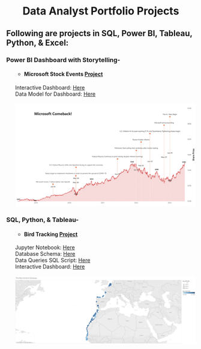 <h1 align="center">Data Analyst Portfolio Projects</h1>
<h2>Following are projects in SQL, Power BI, Tableau, Python, & Excel:</h2>

<p>
  <h3>Power BI Dashboard with Storytelling-</h3>
  <p>
    <ol>
      <ul>
        <li>
          <h4>Microsoft Stock Events <a href="https://github.com/luisosorio3214/Power-BI-Dashboards/tree/main/Microsoft%20Stock">Project</a>
          </h4>
        </li>
      </ul>
      Interactive Dashboard: 
          <a href="https://app.powerbi.com/view?r=eyJrIjoiYmQwNjkwYWQtY2ZmMy00NDBjLWIwMTYtZGE1ODI2MjhkM2QxIiwidCI6ImQxNzU2NzliLWFjZDMtNDY0NC1iZTgyLWFmMDQxOTgyOTc3YSIsImMiOjZ9">
            Here</a> <br>
      Data Model for Dashboard: <a href="https://github.com/luisosorio3214/Power-BI-Dashboards/blob/main/Microsoft%20Stock/Microsoft%20-%20Dashboard%20Images/data_model.PNG">
            Here</a> <br> <br>
      <img src="All Dashboard Images/Microsoft - Dashboard-1.png"> 
    </ol>

  </p> 
</p>



<p>
  <h3>SQL, Python, & Tableau-</h3>
  <p>
    <ol>
      <ul>
        <li>
          <h4>Bird Tracking <a href="https://github.com/luisosorio3214/SQL-Projects/tree/main/Bird%20Tracking">Project</a>
          </h4>
        </li>
      </ul>
      Jupyter Notebook: 
          <a href="https://github.com/luisosorio3214/SQL-Projects/blob/main/Bird%20Tracking/Bird_Tracking.ipynb">
            Here</a> <br>
      Database Schema: <a href="https://github.com/luisosorio3214/SQL-Projects/tree/main/Bird%20Tracking/Database%20-%20Schema">
            Here</a> <br>
      Data Queries SQL Script: <a href="https://github.com/luisosorio3214/SQL-Projects/blob/main/Bird%20Tracking/Outputs/bird_tracking.sql">
            Here</a> <br>
      Interactive Dashboard: <a href="https://public.tableau.com/shared/MMDCJHPN4?:display_count=n&:origin=viz_share_link">
            Here</a> <br> <br>
      <img src="All Dashboard Images/The Retirement Getaway.png"> 
    </ol>

  </p> 
</p>
